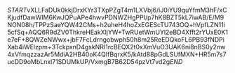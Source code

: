 $START$vXLLFaDUk0kkjDrxKYr3TXpPZgT4m1LXVbj6/iJ0iYU9quYfmM3hF/xCKjudfDawWIM6KwJQPuAPe4hwvPDNWZHgPPI/p7hK8BZT5kL7iwAB/E/M9NON08h/TPPzSaeYQW42CMs+h2uheH4hoZxEGEScTU743OQ+hVpfLZN11i5cfSq+AQQ6R9dZV0ThkreHEakXljYW+TwRUetWmUYl2eBD4Xfft2rYUxE0K1e7eF+8QWZeNWwx+jbF7FcLdrngobwph50h8m25ReEDQkoFL6PB93fNDPiXab4iWElzpm+3TckpxnD4gskNRI1rcBEQX2t0xXmVuO3UAK6ni8nBS0y2nw4xVfmqzzazAr5MdiA2HB40oK4QIfBqrxK5/kAtd88pGdLSUfMXN+HR5m7s7ucDD9oMbLnxl71SDUMkUP/VxmgB7B62D54pzVt7vd2g$END$